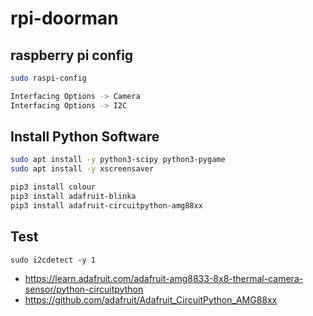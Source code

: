 # rpi-doorman

## raspberry pi config

```bash
sudo raspi-config

Interfacing Options -> Camera
Interfacing Options -> I2C
```

## Install Python Software

```bash
sudo apt install -y python3-scipy python3-pygame
sudo apt install -y xscreensaver

pip3 install colour
pip3 install adafruit-blinka
pip3 install adafruit-circuitpython-amg88xx
```

## Test

```
sudo i2cdetect -y 1
```

* <https://learn.adafruit.com/adafruit-amg8833-8x8-thermal-camera-sensor/python-circuitpython>
* <https://github.com/adafruit/Adafruit_CircuitPython_AMG88xx>
